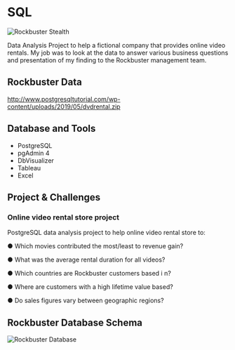 # SQL

![Rockbuster Stealth](https://github.com/Rampapam/SQL/assets/60465303/80adae3f-a7a1-4c9f-b062-adf7efde2542)

Data Analysis Project to help a fictional company that provides online video rentals. My job was to look at the data to answer various business questions and presentation of my finding to the Rockbuster management team. 


## Rockbuster Data
http://www.postgresqltutorial.com/wp-content/uploads/2019/05/dvdrental.zip


## Database and Tools

- PostgreSQL
- pgAdmin 4 
- DbVisualizer 
- Tableau
- Excel

  
## Project & Challenges
### Online video rental store project
PostgreSQL data analysis project to help online video rental store to:

● Which movies contributed the most/least to revenue gain?

● What was the average rental duration for all videos?

● Which countries are Rockbuster customers based i n?

● Where are customers with a high lifetime value based?

● Do sales figures vary between geographic regions?


## Rockbuster Database Schema
![Rockbuster Database](https://github.com/Rampapam/SQL/assets/60465303/256ab72b-8dd1-417a-a995-751bbecc0570)


  
